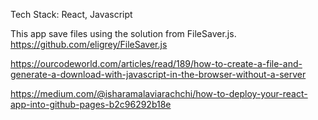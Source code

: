 Tech Stack: React, Javascript

This app save files using the solution from FileSaver.js.
https://github.com/eligrey/FileSaver.js

https://ourcodeworld.com/articles/read/189/how-to-create-a-file-and-generate-a-download-with-javascript-in-the-browser-without-a-server

https://medium.com/@isharamalaviarachchi/how-to-deploy-your-react-app-into-github-pages-b2c96292b18e